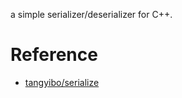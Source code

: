 a simple serializer/deserializer for C++.
# Reference
- [tangyibo/serialize](https://github.com/tangyibo/serialize)
